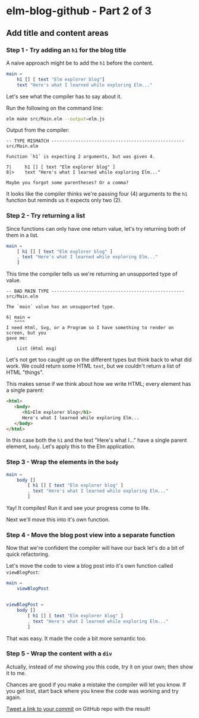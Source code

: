 # elm-blog-github - Part 2 of 3

## Add title and content areas

### Step 1 - Try adding an `h1` for the blog title

A naive approach might be to add the `h1` before the content.

```elm
main =
    h1 [] [ text "Elm explorer blog"]
    text "Here's what I learned while exploring Elm..."
```

Let's see what the compiler has to say about it.

Run the following on the command line:

```bash
elm make src/Main.elm --output=elm.js
```

Output from the compiler:
```
-- TYPE MISMATCH -------------------------------------------------- src/Main.elm

Function `h1` is expecting 2 arguments, but was given 4.

7|     h1 [] [ text "Elm explorer blog" ]
8|>    text "Here's what I learned while exploring Elm..."

Maybe you forgot some parentheses? Or a comma?
```

It looks like the compiler thinks we're passing four (4) arguments to the `h1` function but reminds us it expects only two (2).

### Step 2 - Try returning a list

Since functions can only have one return value, let's try returning both of them in a list.

```elm
main =
    [ h1 [] [ text "Elm explorer blog" ]
    , text "Here's what I learned while exploring Elm..."
    ]
```

This time the compiler tells us we're returning an unsupported type of value.

```
-- BAD MAIN TYPE -------------------------------------------------- src/Main.elm

The `main` value has an unsupported type.

6| main =
   ^^^^
I need Html, Svg, or a Program so I have something to render on screen, but you
gave me:

    List (Html msg)
```

Let's not get too caught up on the different types but think back to what did work. We could return some HTML `text`, but we couldn't return a list of HTML "things".

This makes sense if we think about how we write HTML; every element has a single parent:

```html
<html>
   <body>
      <h1>Elm explorer blog</h1>
      Here's what I learned while exploring Elm...
   </body>
</html>
```

In this case both the `h1` and the text "Here's what I..." have a single parent element, `body`. Let's apply this to the Elm application.

### Step 3 - Wrap the elements in the `body`

```elm
main =
    body []
        [ h1 [] [ text "Elm explorer blog" ]
        , text "Here's what I learned while exploring Elm..."
        ]
```

Yay! It compiles! Run it and see your progress come to life.

Next we'll move this into it's own function.

### Step 4 - Move the blog post view into a separate function

Now that we're confident the compiler will have our back let's do a bit of quick refactoring.

[//]: # (Should I mention not to refactor too early?)

Let's move the code to view a blog post into it's own function called `viewBlogPost`:

```elm
main =
    viewBlogPost


viewBlogPost =
    body []
        [ h1 [] [ text "Elm explorer blog" ]
        , text "Here's what I learned while exploring Elm..."
        ]
```

That was easy. It made the code a bit more semantic too.

### Step 5 - Wrap the content with a `div`

Actually, instead of _me_ showing _you_ this code, try it on your own; then show it to me.

<p class="notice">
Chances are good if you make a mistake the compiler will let you know. If you get lost, start back where you knew the code was working and try again.
</p>


[Tweet a link to your commit](https://twitter.com/intent/tweet?url=absynce.github.io&text=Here's+how+I+wrapped+some+content+using+Elm:&hashtags=elm&via=absynce) on GitHub repo with the result!
